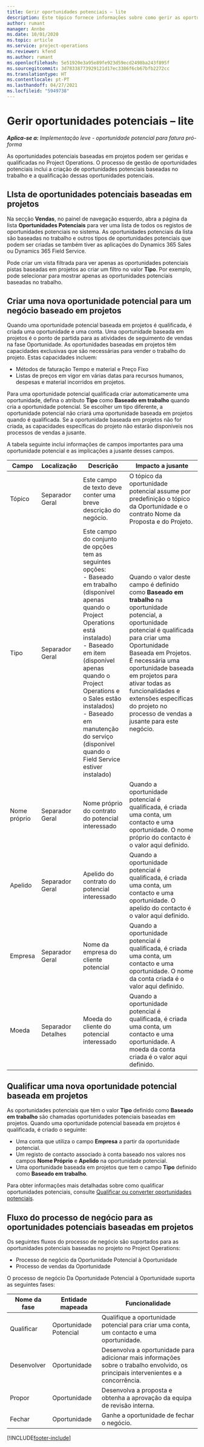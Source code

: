 ```yaml
---
title: Gerir oportunidades potenciais – lite
description: Este tópico fornece informações sobre como gerir as oportunidades potenciais baseadas em projetos (pro).
author: rumant
manager: Annbe
ms.date: 10/01/2020
ms.topic: article
ms.service: project-operations
ms.reviewer: kfend
ms.author: rumant
ms.openlocfilehash: 5e51920e3a95e89fe923d59ecd2498ba243f895f
ms.sourcegitcommit: 3d78338773929121d17ec3386f6cb67bfb2272cc
ms.translationtype: HT
ms.contentlocale: pt-PT
ms.lasthandoff: 04/27/2021
ms.locfileid: "5949738"
---
```

# <a name="manage-leads---lite"></a>Gerir oportunidades potenciais – lite

_**Aplica-se a:** Implementação leve - oportunidade potencial para fatura pró-forma_

As oportunidades potenciais baseadas em projetos podem ser geridas e qualificadas no Project Operations. O processo de gestão de oportunidades potenciais inclui a criação de oportunidades potenciais baseadas no trabalho e a qualificação dessas oportunidades potenciais. 

## <a name="list-of-project-sales-leads"></a>LIsta de oportunidades potenciais baseadas em projetos

Na secção **Vendas**, no painel de navegação esquerdo, abra a página da lista **Oportunidades Potenciais** para ver uma lista de todos os registos de oportunidades potenciais no sistema. As oportunidades potenciais da lista são baseadas no trabalho e outros tipos de oportunidades potenciais que podem ser criadas se também tiver as aplicações do Dynamics 365 Sales ou Dynamics 365 Field Service.

Pode criar um vista filtrada para ver apenas as oportunidades potenciais pistas baseadas em projetos ao criar um filtro no valor **Tipo**. Por exemplo, pode selecionar para mostrar apenas as oportunidades potenciais baseadas no trabalho.

## <a name="creating-a-new-lead-for-a-project-based-deal"></a>Criar uma nova oportunidade potencial para um negócio baseado em projetos

Quando uma oportunidade potencial baseada em projetos é qualificada, é criada uma oportunidade e uma conta. Uma oportunidade baseada em projetos é o ponto de partida para as atividades de seguimento de vendas na fase Oportunidade. As oportunidades baseadas em projetos têm capacidades exclusivas que são necessárias para vender o trabalho do projeto. Estas capacidades incluem:

- Métodos de faturação Tempo e material e Preço Fixo
- Listas de preços em vigor em várias datas para recursos humanos, despesas e material incorridos em projetos.

Para uma oportunidade potencial qualificada criar automaticamente uma oportunidade, defina o atributo **Tipo** como **Baseado em trabalho** quando cria a oportunidade potencial. Se escolher um tipo diferente, a oportunidade potencial não criará uma oportunidade baseada em projetos quando é qualificada. Se a oportunidade baseada em projetos não for criada, as capacidades específicas do projeto não estarão disponíveis nos processos de vendas a jusante.

A tabela seguinte inclui informações de campos importantes para uma oportunidade potencial e as implicações a jusante desses campos.

| **Campo** | **Localização** | **Descrição** | **Impacto a jusante** |
| --- | --- | --- | --- |
| Tópico | Separador Geral | Este campo de texto deve conter uma breve descrição do negócio. | O tópico da oportunidade potencial assume por predefinição o tópico da Oportunidade e o contrato Nome da Proposta e do Projeto. |
| Tipo | Separador Geral | Este campo do conjunto de opções tem as seguintes opções:</br>- Baseado em trabalho (disponível apenas quando o Project Operations está instalado)</br>- Baseado em item (disponível apenas quando o Project Operations e o Sales estão instalados)</br>- Baseado em manutenção do serviço (disponível quando o Field Service estiver instalado) | Quando o valor deste campo é definido como **Baseado em trabalho** na oportunidade potencial, a oportunidade potencial é qualificada para criar uma Oportunidade Baseada em Projetos. É necessária uma oportunidade baseada em projetos para ativar todas as funcionalidades e extensões específicas do projeto no processo de vendas a jusante para este negócio. |
| Nome próprio | Separador Geral | Nome próprio do contrato do potencial interessado | Quando a oportunidade potencial é qualificada, é criada uma conta, um contacto e uma oportunidade. O nome próprio do contacto é o valor aqui definido. |
| Apelido | Separador Geral | Apelido do contrato do potencial interessado | Quando a oportunidade potencial é qualificada, é criada uma conta, um contacto e uma oportunidade. O apelido do contacto é o valor aqui definido. |
| Empresa | Separador Geral | Nome da empresa do cliente potencial | Quando a oportunidade potencial é qualificada, é criada uma conta, um contacto e uma oportunidade. O nome da conta criada é o valor aqui definido. |
| Moeda | Separador Detalhes | Moeda do cliente do potencial interessado | Quando a oportunidade potencial é qualificada, é criada uma conta, um contacto e uma oportunidade. A moeda da conta criada é o valor aqui definido. |

## <a name="qualify-a-new-project-based-lead"></a>Qualificar uma nova oportunidade potencial baseada em projetos

As oportunidades potenciais que têm o valor **Tipo** definido como **Baseado em trabalho** são chamadas oportunidades potenciais baseadas em projetos. Quando uma oportunidade potencial baseada em projetos é qualificada, é criado o seguinte:

- Uma conta que utiliza o campo **Empresa** a partir da oportunidade potencial.
- Um registo de contacto associado à conta baseado nos valores nos campos **Nome Próprio** e **Apelido** na oportunidade potencial.
- Uma oportunidade baseada em projetos que tem o campo **Tipo** definido como **Baseado em trabalho**.

Para obter informações mais detalhadas sobre como qualificar oportunidades potenciais, consulte [Qualificar ou converter oportunidades potenciais](/dynamics365/sales-enterprise/qualify-lead-convert-opportunity-sales).

## <a name="business-process-flow-for-project-based-deals"></a>Fluxo do processo de negócio para as oportunidades potenciais baseadas em projetos

Os seguintes fluxos do processo de negócio são suportados para as oportunidades potenciais baseadas no projeto no Project Operations:

- Processo de negócio da Oportunidade Potencial à Oportunidade
- Processo de vendas da Oportunidade

O processo de negócio Da Oportunidade Potencial à Oportunidade suporta as seguintes fases:

| Nome da fase | Entidade mapeada | Funcionalidade |
| --- | --- | --- |
| Qualificar | Oportunidade Potencial | Qualifique a oportunidade potencial para criar uma conta, um contacto e uma oportunidade. |
| Desenvolver | Oportunidade | Desenvolva a oportunidade para adicionar mais informações sobre o trabalho envolvido, os principais intervenientes e a concorrência. |
| Propor | Oportunidade | Desenvolva a proposta e obtenha a aprovação da equipa de revisão interna. |
| Fechar | Oportunidade | Ganhe a oportunidade de fechar o negócio. |


[!INCLUDE[footer-include](../../includes/footer-banner.md)]